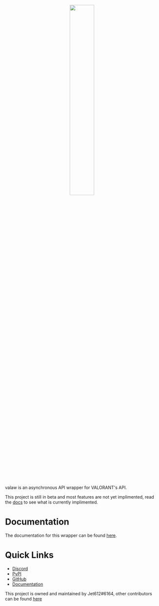 <p align="center">
    <img src="https://raw.githubusercontent.com/Jet612/valaw/main/assets/logo_border_wide.png"  width="40%" height="40%">
</p>

valaw is an asynchronous API wrapper for VALORANT's API.
 
This project is still in beta and most features are not yet implimented, read the [docs](https://valaw.readthedocs.io/) to see what is currently implimented.

# Documentation
The documentation for this wrapper can be found [here](https://valaw.readthedocs.io/).

# Quick Links
- [Discord](https://discord.gg/mVXpvunBbF)
- [PyPI](https://pypi.org/project/valaw/)
- [GitHub](https://github.com/Jet612/valaw)
- [Documentation](https://valaw.readthedocs.io/)

This project is owned and maintained by Jet612#6164, other contributors can be found [here](https://github.com/Jet612/valaw/graphs/contributors)